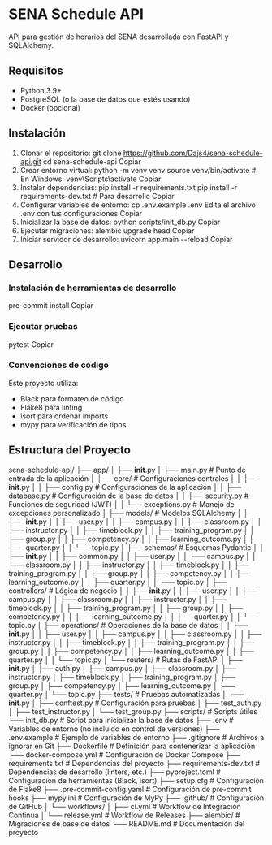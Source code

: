 # SENA Schedule API
API para gestión de horarios del SENA desarrollada con FastAPI y SQLAlchemy.

## Requisitos

- Python 3.9+
- PostgreSQL (o la base de datos que estés usando)
- Docker (opcional)

## Instalación

1. Clonar el repositorio:
git clone https://github.com/Dajs4/sena-schedule-api.git
cd sena-schedule-api
Copiar
2. Crear entorno virtual:
python -m venv venv
source venv/bin/activate  # En Windows: venv\Scripts\activate
Copiar
3. Instalar dependencias:
pip install -r requirements.txt
pip install -r requirements-dev.txt  # Para desarrollo
Copiar
4. Configurar variables de entorno:
cp .env.example .env
Edita el archivo .env con tus configuraciones
Copiar
5. Inicializar la base de datos:
python scripts/init_db.py
Copiar
6. Ejecutar migraciones:
alembic upgrade head
Copiar
7. Iniciar servidor de desarrollo:
uvicorn app.main --reload
Copiar
## Desarrollo

### Instalación de herramientas de desarrollo
pre-commit install
Copiar
### Ejecutar pruebas
pytest
Copiar
### Convenciones de código

Este proyecto utiliza:
- Black para formateo de código
- Flake8 para linting
- isort para ordenar imports
- mypy para verificación de tipos

## Estructura del Proyecto

sena-schedule-api/
├── app/
│   ├── __init__.py
│   ├── main.py                # Punto de entrada de la aplicación
│   ├── core/                  # Configuraciones centrales
│   │   ├── __init__.py
│   │   ├── config.py          # Configuraciones de la aplicación
│   │   ├── database.py        # Configuración de la base de datos
│   │   ├── security.py        # Funciones de seguridad (JWT)
│   │   └── exceptions.py      # Manejo de excepciones personalizado
│   ├── models/                # Modelos SQLAlchemy
│   │   ├── __init__.py
│   │   ├── user.py
│   │   ├── campus.py
│   │   ├── classroom.py
│   │   ├── instructor.py
│   │   ├── timeblock.py
│   │   ├── training_program.py
│   │   ├── group.py
│   │   ├── competency.py
│   │   ├── learning_outcome.py
│   │   ├── quarter.py
│   │   └── topic.py
│   ├── schemas/               # Esquemas Pydantic
│   │   ├── __init__.py
│   │   ├── common.py
│   │   ├── user.py
│   │   ├── campus.py
│   │   ├── classroom.py
│   │   ├── instructor.py
│   │   ├── timeblock.py
│   │   ├── training_program.py
│   │   ├── group.py
│   │   ├── competency.py
│   │   ├── learning_outcome.py
│   │   ├── quarter.py
│   │   └── topic.py
│   ├── controllers/           # Lógica de negocio
│   │   ├── __init__.py
│   │   ├── user.py
│   │   ├── campus.py
│   │   ├── classroom.py
│   │   ├── instructor.py
│   │   ├── timeblock.py
│   │   ├── training_program.py
│   │   ├── group.py
│   │   ├── competency.py
│   │   ├── learning_outcome.py
│   │   ├── quarter.py
│   │   └── topic.py
│   ├── operations/            # Operaciones de la base de datos
│   │   ├── __init__.py
│   │   ├── user.py
│   │   ├── campus.py
│   │   ├── classroom.py
│   │   ├── instructor.py
│   │   ├── timeblock.py
│   │   ├── training_program.py
│   │   ├── group.py
│   │   ├── competency.py
│   │   ├── learning_outcome.py
│   │   ├── quarter.py
│   │   └── topic.py
│   └── routers/               # Rutas de FastAPI
│       ├── __init__.py
│       ├── auth.py
│       ├── campus.py
│       ├── classroom.py
│       ├── instructor.py
│       ├── timeblock.py
│       ├── training_program.py
│       ├── group.py
│       ├── competency.py
│       ├── learning_outcome.py
│       ├── quarter.py
│       └── topic.py
├── tests/                     # Pruebas automatizadas
│   ├── __init__.py
│   ├── conftest.py            # Configuración para pruebas
│   ├── test_auth.py
│   ├── test_instructor.py
│   └── test_group.py
├── scripts/                   # Scripts útiles
│   └── init_db.py             # Script para inicializar la base de datos
├── .env                       # Variables de entorno (no incluido en control de versiones)
├── .env.example               # Ejemplo de variables de entorno
├── .gitignore                 # Archivos a ignorar en Git
├── Dockerfile                 # Definición para contenerizar la aplicación
├── docker-compose.yml         # Configuración de Docker Compose
├── requirements.txt           # Dependencias del proyecto
├── requirements-dev.txt       # Dependencias de desarrollo (linters, etc.)
├── pyproject.toml             # Configuración de herramientas (Black, isort)
├── setup.cfg                  # Configuración de Flake8
├── .pre-commit-config.yaml    # Configuración de pre-commit hooks
├── mypy.ini                   # Configuración de MyPy
├── .github/                   # Configuración de GitHub
│   └── workflows/
│       ├── ci.yml             # Workflow de Integración Continua
│       └── release.yml        # Workflow de Releases
├── alembic/                   # Migraciones de base de datos
└── README.md                  # Documentación del proyecto
